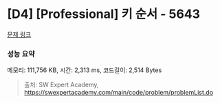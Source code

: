 # [D4] [Professional] 키 순서 - 5643 

[문제 링크](https://swexpertacademy.com/main/code/problem/problemDetail.do?contestProbId=AWXQsLWKd5cDFAUo) 

### 성능 요약

메모리: 111,756 KB, 시간: 2,313 ms, 코드길이: 2,514 Bytes



> 출처: SW Expert Academy, https://swexpertacademy.com/main/code/problem/problemList.do